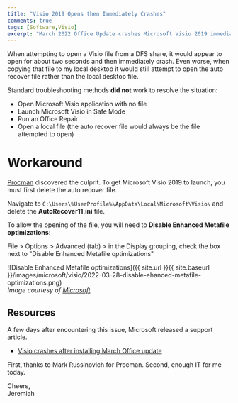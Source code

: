 ```yaml
---
title: "Visio 2019 Opens then Immediately Crashes"
comments: true
tags: [Software,Visio]
excerpt: "March 2022 Office Update crashes Microsoft Visio 2019 immediately upon opening a file."
---
```

When attempting to open a Visio file from a DFS share, it would appear to open for
about two seconds and then immediately crash. Even worse, when copying that file to my local
desktop it would still attempt to open the auto recover file rather than the local desktop file.

Standard troubleshooting methods **did not** work to resolve the situation:  
* Open Microsoft Visio application with no file  
* Launch Microsoft Visio in Safe Mode
* Run an Office Repair  
* Open a local file (the auto recover file would always be the file attempted to open)

# Workaround
[Procman](https://docs.microsoft.com/en-us/sysinternals/downloads/procmon) discovered the culprit.  To get Microsoft Visio 2019 to launch, you must first delete the auto recover file.  

Navigate to ```C:\Users\%UserProfile%\AppData\Local\Microsoft\Visio\``` and delete the
**AutoRecover11.ini** file.  

To allow the opening of the file, you will need to **Disable Enhanced Metafile optimizations**:

File > Options > Advanced (tab) > in the Display grouping, check the box next to "Disable Enhanced Metafile optimizations"

![Disable Enhanced Metafile optimizations]({{ site.url }}{{ site.baseurl }}/images/microsoft/visio/2022-03-28-disable-ehanced-metafile-optimizations.png)  
*Image courtesy of [Microsoft](https://support.microsoft.com/en-us/office/visio-crashes-after-installing-march-office-update-6b4edd7e-2a9a-4550-8f20-b98d3d4b596b).*  

## Resources  
A few days after encountering this issue, Microsoft released a support article.
* [Visio crashes after installing March Office update](https://support.microsoft.com/en-us/office/visio-crashes-after-installing-march-office-update-6b4edd7e-2a9a-4550-8f20-b98d3d4b596b)

First, thanks to Mark Russinovich for Procman. Second, enough IT for me today.  

Cheers,  
Jeremiah  

